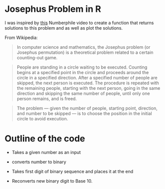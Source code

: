 # Josephus Problem in R

I was inspired by [this](https://www.youtube.com/watch?v=uCsD3ZGzMgE) Numberphile video to create a function that returns solutions to this problem and as well as plot the solutions.

From Wikipedia:

> In computer science and mathematics, the Josephus problem (or Josephus permutation) is a theoretical problem related to a certain counting-out game.

> People are standing in a circle waiting to be executed. Counting begins at a specified point in the circle and proceeds around the circle in a specified direction. After a specified number of people are skipped, the next person is executed. The procedure is repeated with the remaining people, starting with the next person, going in the same direction and skipping the same number of people, until only one person remains, and is freed.

> The problem — given the number of people, starting point, direction, and number to be skipped — is to choose the position in the initial circle to avoid execution.    
  
# Outline of the code

* Takes a given number as an input

* converts number to binary

* Takes first digit of binary sequence and places it at the end

* Reconverts new binary digit to Base 10.

<blockquote class="imgur-embed-pub" lang="en" data-id="a/qDdHx"><a href="//imgur.com/qDdHx"></a></blockquote><script async src="//s.imgur.com/min/embed.js" charset="utf-8"></script>


